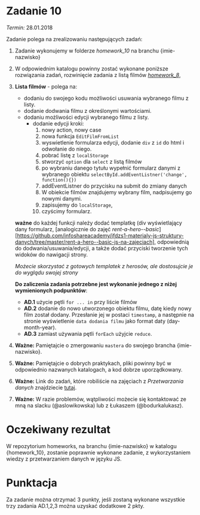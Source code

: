 # Zadanie 10
*Termin:* 28.01.2018

Zadanie polega na zrealizowaniu następujących zadań:

1. Zadanie wykonujemy w folderze *homework_10* na branchu {imie-nazwisko}
1. W odpowiednim katalogu powinny zostać wykonane poniższe rozwiązania zadań, rozwinięcie zadania z listą filmów [*homework_8*](../homework_8/homework_8.md),

1. **Lista filmów** - polega na:
    + dodaniu do swojego kodu możliwości usuwania wybranego filmu z listy.
    + dodanie dodwania filmu z określonymi wartościami.
    + dodaniu możliwości edycji wybranego filmu z listy.
        + dodanie edycji kroki:
            1. nowy action, nowy case
            1. nowa funkcja `EditFilmFromList`
            1. wyswietlenie formularza edycji, dodanie `div` z `id` do html i odwołanie do niego.
            1. pobrać listę z `localStorage`
            1. stworzyć `option` dla `select` z listą filmów
            1. po wybraniu danego tytułu wypełnić formularz danymi z wybranego obiektu
            `selectById.addEventListner('change', function(){})`
            1. addEventListner do przycisku na submit do zmiany danych
            1. W obiekcie filmów znajdujemy wybrany film, nadpisujemy go nowymi danymi.
            1. zapisujemy do `localStorage`,
            1. czyścimy formularz.

    **ważne** do każdej funkcji należy dodać templatkę (div wyświetlający dany formularz, [analogicznie do zajęć *rent-a-hero--basic*][https://github.com/infoshareacademy/jfdzs1-materialy-js-struktury-danych/tree/master/rent-a-hero--basic-js-na-zajeciach], odpowiednią do dodwania/usuwania/edycji, a także dodać przyciski tworzenie tych widoków do nawigacji strony.

    *Możecie skorzystać z gotowych templatek z herosów, ale dostosujcie je do wyglądu swojej strony*

    **Do zaliczenia zadania potrzebne jest wykonanie jednego z niżej wymienionych podpunktów**:

    + **AD.1** użycie pętli `for ... in` przy liście filmów
    + **AD.2** dodanie do nowo utworzonego obiektu filmu, datę kiedy nowy film został dodany. Przesłanie jej w postaci `timestamp`, a następnie na stronie wyświetlenie `data dodania filmu` jako format daty (day-month-year).
    + **AD.3** zamiast używania pętli `forEach` użyjcie `reduce`.


1. **Ważne:** Pamiętajcie o zmergowaniu `mastera` do swojego brancha {imie-nazwisko}.
1. **Ważne:** Pamiętajcie o dobrych praktykach, pliki powinny być w odpowiednio nazwanych katalogach, a kod dobrze uporządkowany.

1. **Ważne:** Link do zadań, które robiliście na zajęciach z *Przetwarzania danych* znajdziecie [tutaj](https://github.com/infoshareacademy/jfdzs1-materialy-js-struktury-danych/).
1. **Ważne:** W razie problemów, wątpliwości możecie się kontaktować ze mną na slacku (@aslowikowska) lub z Łukaszem (@bodurkalukasz).

# Oczekiwany rezultat
W repozytorium homeworks, na branchu {imie-nazwisko} w katalogu {homework_10}, zostanie poprawnie wykonane zadanie, z wykorzystaniem wiedzy z przetwarzaniem danych w języku JS.

# Punktacja
Za zadanie można otrzymać 3 punkty, jeśli zostaną wykonane wszystkie trzy zadania AD.1,2,3 można uzyskać dodatkowe 2 pkty.
